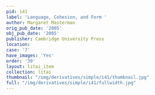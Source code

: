 ```yaml
---
pid: i41
label: 'Language, Cohesion, and Form '
author: Margaret Masterman
orig_pub_date: '2005'
obj_pub_date: '2005'
publisher: Cambridge University Press
location:
case: '7'
have_images: 'Yes'
order: '39'
layout: litai_item
collection: litai
thumbnail: "/img/derivatives/simple/i41/thumbnail.jpg"
full: "/img/derivatives/simple/i41/fullwidth.jpg"
---
```

